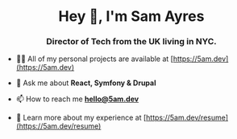 <h1 align="center">Hey 👋, I'm Sam Ayres</h1>
<h3 align="center">Director of Tech from the UK living in NYC.</h3>

- 👨‍💻 All of my personal projects are available at [https://5am.dev](https://5am.dev)

- 💬 Ask me about **React, Symfony & Drupal**

- 📫 How to reach me **hello@5am.dev**

- 📄 Learn more about my experience at [https://5am.dev/resume](https://5am.dev/resume)

